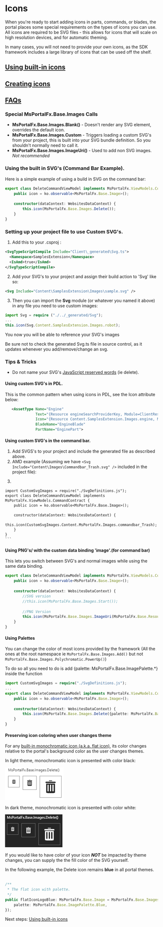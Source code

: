 
<a name="icons"></a>
# Icons

When you're ready to start adding icons in parts, commands, or blades, the portal places some special requirements on the types of icons you can use.  All icons are required to be SVG files - this allows for icons that will scale on high resolution devices, and for automatic theming.

In many cases, you will not need to provide your own icons, as the SDK framework includes a large library of icons that can be used off the shelf.

<a name="icons-using-built-in-icons-portalfx-icons-builtin-md"></a>
## <a href="portalfx-icons-builtin.md">Using built-in icons</a>
<a name="icons-creating-icons-portalfx-icons-creation-md"></a>
## <a href="portalfx-icons-creation.md">Creating icons</a>
<a name="icons-faqs-portalfx-icons-faq-md"></a>
## <a href="portalfx-icons-faq.md">FAQs</a>

<a name="icons-faqs-portalfx-icons-faq-md-special-msportalfx-base-images-calls"></a>
### Special MsPortalFx.Base.Images Calls

  * **MsPortalFx.Base.Images.Blank()** \- Doesn't render any SVG element, overrides the default icon.
  * **MsPortalFx.Base.Images.Custom** \- Triggers loading a custom SVG's from your project, this is built into your SVG bundle definition. So you shouldn't normally need to call it.
  * **MsPortalFx.Base.Images.ImageUri()** \- Used to add non SVG images. *Not recommended*

<a name="icons-faqs-portalfx-icons-faq-md-using-the-built-in-svg-s-command-bar-example"></a>
### Using the built in SVG&#39;s (Command Bar Example).

Here is a simple example of using a build in SVG on the command bar:

```ts
export class DeleteCommandViewModel implements MsPortalFx.ViewModels.CommandContract {
    public icon = ko.observable<MsPortalFx.Base.Image>();

    constructor(dataContext: WebsitesDataContext) {
        this.icon(MsPortalFx.Base.Images.Delete());
    }
}
```

<a name="icons-faqs-portalfx-icons-faq-md-setting-up-your-project-file-to-use-custom-svg-s"></a>
### Setting up your project file to use Custom SVG&#39;s.

1. Add this to your .csproj :

```xml
<SvgTypeScriptCompile Include="Client\_generated\Svg.ts">
  <Namespace>SamplesExtension</Namespace>
  <IsAmd>true</IsAmd>
</SvgTypeScriptCompile>
```

2. Add your SVG's to your project and assign their build action to 'Svg' like so:
```xml
<Svg Include="Content\SamplesExtension\Images\sample.svg" />
```

3. Then you can import the **Svg** module (or whatever you named it above) in any file you need to use custom images:

```ts
import Svg = require ("./../_generated/Svg");
...
this.icon(Svg.Content.SamplesExtension.Images.robot);
```

You now you will be able to reference your SVG's images

Be sure not to check the generated Svg.ts file in source control, as it updates whenever you add/remove/change an svg.

<a name="icons-faqs-portalfx-icons-faq-md-tips-tricks"></a>
### Tips &amp; Tricks

- Do not name your SVG's <a href="http://msdn.microsoft.com/en-us/library/ie/0779sbks(v=vs.94).aspx" target="_blank">JavaScript reserved words</a> (ie delete).

<a name="icons-faqs-portalfx-icons-faq-md-tips-tricks-using-custom-svg-s-in-pdl"></a>
#### Using custom SVG&#39;s in PDL.
  This is the common pattern when using icons in PDL, see the Icon attribute below:
  ```xml
     <AssetType Name="Engine"
                Text="{Resource engineSearchProviderKey, Module=ClientResources}"
                Icon="{Resource Content.SamplesExtension.Images.engine, Module=./../Generated/SvgDefinitions}"
                BladeName="EngineBlade"
                PartName="EnginePart">
  ```

<a name="icons-faqs-portalfx-icons-faq-md-tips-tricks-using-custom-svg-s-in-the-command-bar"></a>
#### Using custom SVG&#39;s in the command bar.

  1. Add SVGS's to your project and include the generated file as described above.
  2. AMD example (Assuming we have `<Svg Include="Content\Images\Commandbar_Trash.svg" />` included in the project file):
  3. ```ts
    import CustomSvgImages = require("./SvgDefinitions.js");
    export class DeleteCommandViewModel implements MsPortalFx.ViewModels.CommandContract {
        public icon = ko.observable<MsPortalFx.Base.Image>();

        constructor(dataContext: WebsitesDataContext) {
            this.icon(CustomSvgImages.Content.MsPortalFx.Images.commandbar_Trash);
        }
    }
    ```

<a name="icons-faqs-portalfx-icons-faq-md-tips-tricks-using-png-s-with-the-custom-data-binding-image-for-command-bar"></a>
#### Using PNG&#39;s/ with the custom data binding &#39;image&#39;.(for command bar)

This lets you switch between SVG's and normal images while using the same data binding.

```ts
export class DeleteCommandViewModel implements MsPortalFx.ViewModels.CommandContract {
    public icon = ko.observable<MsPortalFx.Base.Image>();

    constructor(dataContext: WebsitesDataContext) {
        //SVG version
        //this.icon(MsPortalFx.Base.Images.Start());

        //PNG Version
        this.icon(MsPortalFx.Base.Images.ImageUri(MsPortalFx.Base.Resources.getContentUri("Content/RemoteExtension/Images/Website_Commandbar_Play.png")));
    }
}
```

<a name="icons-faqs-portalfx-icons-faq-md-tips-tricks-using-palettes"></a>
#### Using Palettes

You can change the color of most icons provided by the framework (All the ones at the root namespace ie
`MsPortalFx.Base.Images.Add()` but not `MsPortalFx.Base.Images.Polychromatic.PowerUp()`)

To do so all you need to do is add {palette: MsPortalFx.Base.ImagePalette.*} inside the function

```ts
import CustomSvgImages = require("./SvgDefinitions.js");
...
export class DeleteCommandViewModel implements MsPortalFx.ViewModels.CommandContract {
    public icon = ko.observable<MsPortalFx.Base.Image>();

    constructor(dataContext: WebsitesDataContext) {
        this.icon(MsPortalFx.Base.Images.Delete({palette: MsPortalFx.Base.ImagePalette.Blue}));
    }
}
```

<a name="icons-faqs-portalfx-icons-faq-md-tips-tricks-preserving-icon-coloring-when-user-changes-theme"></a>
#### Preserving icon coloring when user changes theme

For any [built-in monochromatic icon (a.k.a. flat icon)](https://df.onecloud.azure-test.net/#blade/SamplesExtension/IconsMonochromaticBlade), its color changes relative to the portal's background color as the user changes themes.

In light theme, monochromatic icon is presented with color black:

![Flat icons with light theme][icon-light-theme]

In dark theme, monochromatic icon is presented with color white:

![Flat icons with dark theme][icon-dark-theme]

If you would like to have color of your icon ***NOT*** be impacted by theme changes, you can supply the the fill color of the SVG yourself.

In the following example, the Delete icon remains **blue** in all portal themes.

```typescript

/**
 * The flat icon with palette.
 */
public flatIconLogoBlue: MsPortalFx.Base.Image = MsPortalFx.Base.Images.Delete({
    palette: MsPortalFx.Base.ImagePalette.Blue,
});

```

Next steps: [Using built-in icons](portalfx-icons-builtin.md)

[icon-light-theme]: ../media/portalfx-icons/icon-light-theme.PNG
[icon-dark-theme]: ../media/portalfx-icons/icon-dark-theme.PNG